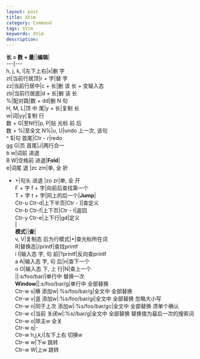 ```yaml
---  
layout: post  
title: XVim  
category: Command  
tags: XVim  
keywords: XVim  
description: 
---  
```


**长  =  数  +  量**||**编辑**|  
---|---  
h, j, k, l|左下上右|x|删 字  
zt|当前行居顶|r + 字|替 字  
zz|当前行居中|c + 长|删 该 长 + 变输入态  
zb|当前行居底|d + 长|删 该 长  
%|配对跳|数 + dd|删  N 句  
H, M, L|顶 中 尾|y + 长|复制 长  
w|词|yy|复制 行  
数 + G|至N行|p, P|贴 光标  前 后  
数 + %|至全文 N%|u, U|undo  上一次,  该句  
^	$|句  首尾|Ctr - r|redo  
gg	G|页  首尾|J|两行合一  
b	w|词前  进退  
B	W|空格前  进退|**Fold**|  
	e|词尾  退 |zc	zm|单, 全 折  
- 	+|句头  进退  |zo	zr|单, 全 开  
F + 字	f + 字|向前后查找第一个  
T + 字	t + 字|同上的后一个|**Jump**|  
Ctr-u	Ctr-d|上下半页|Ctr - ]|查定义  
Ctr-b	Ctr-f|上下页|Ctr - t|返回  
Ctr-y	Ctr-e|上下行|gd|定义  
|  
**模式**||**查**|  
v, V|复制态  后为行模式|\*|查光标所在词  
R|替换态|/printf|查找printf  
i	I|输入态  字, 句 前|?printf|反向查printf  
a	A|输入态  字, 句 后|n|查下一个  
o	O|输入态  下, 上 行|N|查上一个  
||:s/foo/bar/|单行中 替换一次  
**Window**||:s/foo/bar/g|单行中 全部替换  
Ctr-w s|横  添加w|:%s/foo/bar/g|全文中 全部替换  
Ctr-w v|竖  添加w|:%s/foo/bar/gi|全文中 全部替换 忽略大小写  
Ctr-w n|同于上次   添加w|:%s/foo/bar/gc|全文中 全部替换 须单个确认  
Ctr-w c|当前 关闭w|:%s//bar/g|全文中 全部替换 替换值为最后一次的搜索词  
Ctr-w o|除主w  全关  
Ctr-w q|-  
Ctr-w  h,j,k,l|左下上右   切换w  
Ctr-w w|下w  跳转  
Ctr-w W|上w  跳转  

